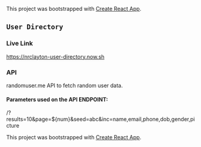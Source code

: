 This project was bootstrapped with [Create React App](https://github.com/facebook/create-react-app).

## `User Directory`
### Live Link
 https://nrclayton-user-directory.now.sh

### API
randomuser.me API to fetch random user data.

#### Parameters used on the API ENDPOINT:
/?results=10&page=${num}&seed=abc&inc=name,email,phone,dob,gender,picture



This project was bootstrapped with [Create React App](https://github.com/facebook/create-react-app).